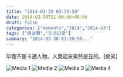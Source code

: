 ```yaml
---
title: "2014-03-30 03:30:50"
date: 2014-03-30T11:00:00+08:00
draft: false
categories: ["moments","2014","2014-03"]
tags: ["朋友圈","生活记录"]
summary: "2014-03-30 03:30:50..."
---
```


毕竟不是卡通人物。人哭起来果然是丑的。[偷笑]

![Media 1](/Moments/photos/2014-03-30/201403300330500.jpg)
![Media 2](/Moments/photos/2014-03-30/201403300330501.jpg)
![Media 3](/Moments/photos/2014-03-30/201403300330502.jpg)
![Media 4](/Moments/photos/2014-03-30/201403300330503.jpg)
